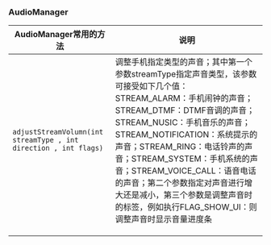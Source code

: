 ### AudioManager

|AudioManager常用的方法|说明|
|------|------|
|`adjustStreamVolumn(int streamType , int direction , int flags)`|调整手机指定类型的声音；其中第一个参数streamType指定声音类型，该参数可接受如下几个值：STREAM_ALARM：手机闹钟的声音；STREAM_DTMF：DTMF音调的声音；STREAM_NUSIC：手机音乐的声音；STREAM_NOTIFICATION：系统提示的声音；STREAM_RING：电话铃声的声音；STREAM_SYSTEM：手机系统的声音；STREAM_VOICE_CALL：语音电话的声音；第二个参数指定对声音进行增大还是减小，第三个参数是调整声音时的标签，例如执行FLAG_SHOW_UI：则调整声音时显示音量进度条|
|||
|||
|||
